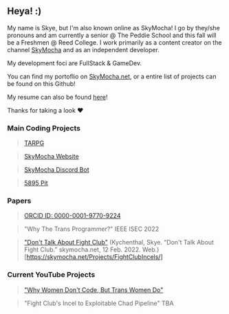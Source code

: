 ## Heya! :)

My name is Skye, but I'm also known online as SkyMocha! I go by they/she pronouns and am currently a senior @ The Peddie School and this fall will be a Freshmen @ Reed College. I work primarily as a content creator on the channel [SkyMocha](https://www.youtube.com/c/NickStudiosCode) and as an independent developer. 

My development foci are FullStack & GameDev.

You can find my portoflio on [SkyMocha.net](https://www.skymocha.net/Projects/), or a entire list of projects can be found on this Github!

My resume can also be found [here](https://www.skymocha.net/resume.pdf)!

Thanks for taking a look ♥️

### Main Coding Projects
> [TARPG](https://github.com/SkyMocha/TARPG)

> [SkyMocha Website](https://github.com/SkyMocha/SkyMocha-Website)

> [SkyMocha Discord Bot](https://github.com/SkyMocha/SkyMochaBot)

> [5895 Pit](https://github.com/SkyMocha/5895-Pit)

### Papers
> [ORCID ID: 0000-0001-9770-9224](https://orcid.org/0000-0001-9770-9224)

> "Why The Trans Programmer?" IEEE ISEC 2022

> ["Don't Talk About Fight Club"](https://www.skymocha.net/Projects/FightClubIncels/)
> (Kychenthal, Skye. “Don't Talk About Fight Club.” skymocha.net, 12 Feb. 2022. Web.)[https://skymocha.net/Projects/FightClubIncels/]

### Current YouTube Projects
> ["Why Women Don't Code, But Trans Women Do"](https://youtu.be/k3lAdCd6f84)

> "Fight Club's Incel to Exploitable Chad Pipeline" TBA

